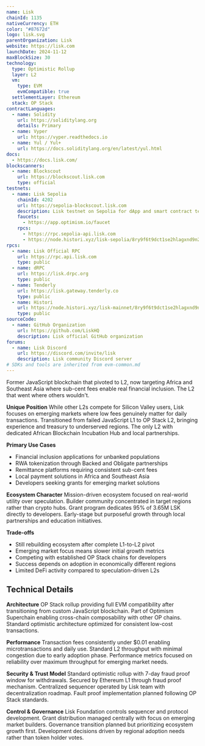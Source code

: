 ```yaml
---
name: Lisk
chainId: 1135
nativeCurrency: ETH
color: "#87672d"
logo: lisk.svg
parentOrganization: Lisk
website: https://lisk.com
launchDate: 2024-11-12
maxBlockSize: 30
technology:
  type: Optimistic Rollup
  layer: L2
  vm:
    type: EVM
    evmCompatible: true
  settlementLayer: Ethereum
  stack: OP Stack
contractLanguages:
  - name: Solidity
    url: https://soliditylang.org
    details: Primary
  - name: Vyper
    url: https://vyper.readthedocs.io
  - name: Yul / Yul+
    url: https://docs.soliditylang.org/en/latest/yul.html
docs:
  - https://docs.lisk.com/
blockscanners:
  - name: Blockscout
    url: https://blockscout.lisk.com
    type: official
testnets:
  - name: Lisk Sepolia
    chainId: 4202
    url: https://sepolia-blockscout.lisk.com
    description: Lisk testnet on Sepolia for dApp and smart contract testing.
    faucets:
      - https://app.optimism.io/faucet
    rpcs:
      - https://rpc.sepolia-api.lisk.com
      - https://node.histori.xyz/lisk-sepolia/8ry9f6t9dct1se2hlagxnd9n2a
rpcs:
  - name: Lisk Official RPC
    url: https://rpc.api.lisk.com
    type: public
  - name: dRPC
    url: https://lisk.drpc.org
    type: public
  - name: Tenderly
    url: https://lisk.gateway.tenderly.co
    type: public
  - name: Histori
    url: https://node.histori.xyz/lisk-mainnet/8ry9f6t9dct1se2hlagxnd9n2a
    type: public
sourceCode:
  - name: GitHub Organization
    url: https://github.com/LiskHQ
    description: Lisk official GitHub organization
forums:
  - name: Lisk Discord
    url: https://discord.com/invite/lisk
    description: Lisk community Discord server
# SDKs and tools are inherited from evm-common.md
---
```


Former JavaScript blockchain that pivoted to L2, now targeting Africa and Southeast Asia where sub-cent fees enable real financial inclusion. The L2 that went where others wouldn't.

**Unique Position**
While other L2s compete for Silicon Valley users, Lisk focuses on emerging markets where low fees genuinely matter for daily transactions. Transitioned from failed JavaScript L1 to OP Stack L2, bringing experience and treasury to underserved regions. The only L2 with dedicated African Blockchain Incubation Hub and local partnerships.

**Primary Use Cases**

- Financial inclusion applications for unbanked populations
- RWA tokenization through Backed and Obligate partnerships
- Remittance platforms requiring consistent sub-cent fees
- Local payment solutions in Africa and Southeast Asia
- Developers seeking grants for emerging market solutions

**Ecosystem Character**
Mission-driven ecosystem focused on real-world utility over speculation. Builder community concentrated in target regions rather than crypto hubs. Grant program dedicates 95% of 3.65M LSK directly to developers. Early-stage but purposeful growth through local partnerships and education initiatives.

**Trade-offs**

- Still rebuilding ecosystem after complete L1-to-L2 pivot
- Emerging market focus means slower initial growth metrics
- Competing with established OP Stack chains for developers
- Success depends on adoption in economically different regions
- Limited DeFi activity compared to speculation-driven L2s

## Technical Details

**Architecture**
OP Stack rollup providing full EVM compatibility after transitioning from custom JavaScript blockchain. Part of Optimism Superchain enabling cross-chain composability with other OP chains. Standard optimistic architecture optimized for consistent low-cost transactions.

**Performance**
Transaction fees consistently under $0.01 enabling microtransactions and daily use. Standard L2 throughput with minimal congestion due to early adoption phase. Performance metrics focused on reliability over maximum throughput for emerging market needs.

**Security & Trust Model**
Standard optimistic rollup with 7-day fraud proof window for withdrawals. Secured by Ethereum L1 through fraud proof mechanism. Centralized sequencer operated by Lisk team with decentralization roadmap. Fault proof implementation planned following OP Stack standards.

**Control & Governance**
Lisk Foundation controls sequencer and protocol development. Grant distribution managed centrally with focus on emerging market builders. Governance transition planned but prioritizing ecosystem growth first. Development decisions driven by regional adoption needs rather than token holder votes.
